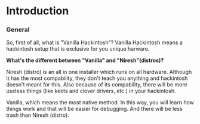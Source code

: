 # Introduction

### General

So, first of all, what is "Vanilla Hackintosh"? Vanilla Hackintosh means a hackintosh setup that is exclusive for you unique harware.

**What's the different between "Vanilla" and "Niresh"\(distros\)?**

Niresh \(distro\) is an all in one installer which runs on all hardware. Although it has the most compability, they don't teach you anything and hackintosh doesn't meant for this. Also because of its compability, there will be more useless things \(like kexts and clover drivers, etc.\) in your hackintosh.

Vanilla, which means the most native method. In this way, you will learn how things work and that will be easier for debugging. And there will be less trash than Niresh \(distro\).


